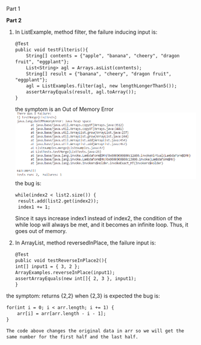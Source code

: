 Part 1

**Part 2**
1. In ListExample, method filter, the failure inducing input is:
    ```
    @Test
    public void testFilteris(){
        String[] contents = {"apple", "banana", "cheery", "dragon fruit", "eggplant"};
	    List<String> agl = Arrays.asList(contents);
	    String[] result = {"banana", "cheery", "dragon fruit", "eggplant"};
	    agl = ListExamples.filter(agl, new lengthLongerThan5());
	    assertArrayEquals(result, agl.toArray());
    }
    ```
     the symptom is an Out of Memory Error
     ![](lab-2-screenshots/filterSymptom.png)
     the bug is:
     ```
     while(index2 < list2.size()) {
      result.add(list2.get(index2));
      index1 += 1;
      ```
      Since it says increase index1 instead of index2, the condition of the while loop will always be met, and it becomes an infinite loop.
      Thus, it goes out of memory.

2. In ArrayList, method reversedInPlace, the failure input is:<br/>
    ```
    @Test
    public void testReverseInPlace2(){
    int[] input1 = { 3, 2 };
    ArrayExamples.reverseInPlace(input1);
    assertArrayEquals(new int[]{ 2, 3 }, input1);
    }
    ```
  the symptom: returns {2,2} when {2,3} is expected
  the bug is:
  ```
  for(int i = 0; i < arr.length; i += 1) {
      arr[i] = arr[arr.length - i - 1];
  }
  ```
    The code above changes the original data in arr so we will get the same number for the first half and the last half.
